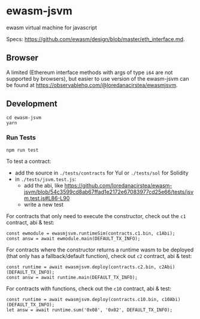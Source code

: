 # ewasm-jsvm

ewasm virtual machine for javascript

Specs: https://github.com/ewasm/design/blob/master/eth_interface.md.

## Browser

A limited (Ethereum interface methods with args of type `i64` are not supported by browsers), but easier to use version of the ewasm-jsvm can be found at https://observablehq.com/@loredanacirstea/ewasmjsvm. 

## Development

```
cd ewasm-jsvm
yarn
```

### Run Tests

```
npm run test
```

To test a contract:

- add the source in `./tests/contracts` for Yul or `./tests/sol` for Solidity
- in `./tests/jsvm.test.js`:
  - add the abi, like https://github.com/loredanacirstea/ewasm-jsvm/blob/54c3599cd8ab67ffad1e2172e67083977cd25e66/tests/jsvm.test.js#L86-L90
  - write a new test

For contracts that only need to execute the constructor, check out the `c1` contract, abi & test:
```
const ewmodule = ewasmjsvm.runtimeSim(contracts.c1.bin, c1Abi);
const answ = await ewmodule.main(DEFAULT_TX_INFO);
```

For contracts where the constructor returns a runtime wasm to be deployed (that only has a fallback/default function), check out `c2` contract, abi & test:
```
const runtime = await ewasmjsvm.deploy(contracts.c2.bin, c2Abi)(DEFAULT_TX_INFO);
const answ = await runtime.main(DEFAULT_TX_INFO);
```

For contracts with functions, check out the `c10` contract, abi & test:
```
const runtime = await ewasmjsvm.deploy(contracts.c10.bin, c10Abi)(DEFAULT_TX_INFO);
let answ = await runtime.sum('0x08', '0x02', DEFAULT_TX_INFO);
```
